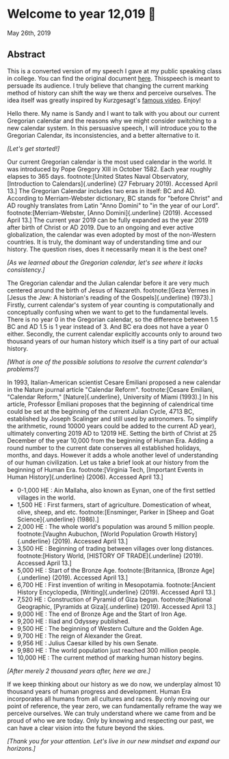 Welcome to year 12,019 📅
========================

May 26th, 2019

Abstract
--------

This is a converted version of my speech I gave at my public speaking
class in college. You can find the original document
[here](../../documents/20190500-Year-2019.pdf). Thisspeech is meant to
persuade its audience. I truly believe that changing the current marking
method of history can shift the way we thenx and perceive ourselves. The
idea itself was greatly inspired by Kurzgesagt\'s [famous
video](https://www.youtube.com/watch?v=czgOWmtGVGs). Enjoy!

Hello there. My name is Sandy and I want to talk with you about our
current Gregorian calendar and the reasons why we might consider
switching to a new calendar system. In this persuasive speech, I will
introduce you to the Gregorian Calendar, its inconsistencies, and a
better alternative to it.

*\[Let\'s get started!\]*

Our current Gregorian calendar is the most used calendar in the world.
It was introduced by Pope Gregory XIII in October 1582. Each year
roughly elapses to 365 days. footnote:\[United States Naval Observatory,
[Introduction to Calendars]{.underline} (27 February 2019). Accessed
April 13.\] The Gregorian Calendar includes two eras in itself: BC and
AD. According to Merriam-Webster dictionary, BC stands for \"before
Christ\" and AD roughly translates from Latin \"Anno Domini\" to \"in
the year of our Lord\". footnote:\[Merriam-Webster, [Anno
Domini]{.underline} (2019). Accessed April 13.\] The current year 2019
can be fully expanded as the year 2019 after birth of Christ or AD 2019.
Due to an ongoing and ever active globalization, the calendar was even
adopted by most of the non-Western countries. It is truly, the dominant
way of understanding time and our history. The question rises, does it
necessarily mean it is the best one?

*\[As we learned about the Gregorian calendar, let\'s see where it lacks
consistency.\]*

The Gregorian calendar and the Julian calendar before it are very much
centered around the birth of Jesus of Nazareth. footnote:\[Geza Vermes
in [Jesus the Jew: A historian's reading of the Gospels]{.underline}
(1973).\] Firstly, current calendar\'s system of year counting is
computationally and conceptually confusing when we want to get to the
fundamental levels. There is no year 0 in the Gregorian calendar, so the
difference between 1.5 BC and AD 1.5 is 1 year instead of 3. And BC era
does not have a year 0 either. Secondly, the current calendar explicitly
accounts only to around two thousand years of our human history which
itself is a tiny part of our actual history.

*\[What is one of the possible solutions to resolve the current
calendar\'s problems?\]*

In 1993, Italian-American scientist Cesare Emiliani proposed a new
calendar in the Nature journal article \"Calendar Reform\".
footnote:\[Cesare Emiliani, "Calendar Reform," [Nature]{.underline},
University of Miami (1993).\] In his article, Professor Emiliani
proposes that the beginning of calendrical time could be set at the
beginning of the current Julian Cycle, 4713 BC, established by Joseph
Scalinger and still used by astronomers. To simplify the arithmetic,
round 10000 years could be added to the current AD year), ultimately
converting 2019 AD to 12019 HE. Setting the birth of Christ at 25
December of the year 10,000 from the beginning of Human Era. Adding a
round number to the current date conserves all established holidays,
months, and days. However it adds a whole another level of understanding
of our human civilization. Let us take a brief look at our history from
the beginning of Human Era. footnote:\[Virginia Tech, [Important Events
in Human History]{.underline} (2006). Accessed April 13.\]

-   0-1,000 HE : Ain Mallaha, also known as Eynan, one of the first
    settled villages in the world.
-   1,500 HE : First farmers, start of agriculture. Domestication of
    wheat, olive, sheep, and etc. footnote:\[Ensminger, Parker in [Sheep
    and Goat Science]{.underline} (1986).\]
-   2,000 HE : The whole world\'s population was around 5 million
    people. footnote:\[Vaughn Aubuchon, [World Population Growth
    History]{.underline} (2019). Accessed April 13.\]
-   3,500 HE : Beginning of trading between villages over long
    distances. footnote:\[History World, [HISTORY OF TRADE]{.underline}
    (2019). Accessed April 13.\]
-   5,000 HE : Start of the Bronze Age. footnote:\[Britannica, [Bronze
    Age]{.underline} (2019). Accessed April 13.\]
-   6,700 HE : First invention of writing in Mesopotamia.
    footnote:\[Ancient History Encyclopedia, [Writing]{.underline}
    (2019). Accessed April 13.\]
-   7,520 HE : Construction of Pyramid of Giza begun.
    footnote:\[National Geographic, [Pyramids at Giza]{.underline}
    (2019). Accessed April 13.\]
-   9,000 HE : The end of Bronze Age and the Start of Iron Age.
-   9,200 HE : Iliad and Odyssey published.
-   9,500 HE : The beginning of Western Culture and the Golden Age.
-   9,700 HE : The reign of Alexander the Great.
-   9,956 HE : Julius Caesar killed by his own Senate.
-   9,980 HE : The world population just reached 300 million people.
-   10,000 HE : The current method of marking human history begins.

*\[After merely 2 thousand years after, here we are.\]*

If we keep thinking about our history as we do now, we underplay almost
10 thousand years of human progress and development. Human Era
incorporates all humans from all cultures and races. By only moving our
point of reference, the year zero, we can fundamentally reframe the way
we perceive ourselves. We can truly understand where we came from and be
proud of who we are today. Only by knowing and respecting our past, we
can have a clear vision into the future beyond the skies.

*\[Thank you for your attention. Let\'s live in our new mindset and
expand our horizons.\]*

